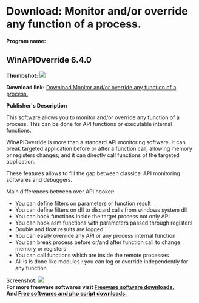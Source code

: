 # Download: Monitor and/or override any function of a process.

**Program name:**

## WinAPIOverride 6.4.0

  
**Thumbshot:** ![](http://www.freewarefiles.com/screenshot/winapioverride_md.gif)   
  
**Download link:** [Download Monitor and/or override any function of a process.](http://freesoftwares.boysofts.com/WinAPIOverride-V_program_25599.html)  
  


**Publisher's Description**  
  


This software allows you to monitor and/or override any function of a process. This can be done for API functions or executable internal functions. 

WinAPIOverride is more than a standard API monitoring software. It can break targeted application before or after a function call, allowing memory or registers changes; and it can directly call functions of the targeted application.

These features allows to fill the gap between classical API monitoring softwares and debuggers.

Main differences between over API hooker:

  * You can define filters on parameters or function result 
  * You can define filters on dll to discard calls from windows system dll 
  * You can hook functions inside the target process not only API 
  * You can hook asm functions with parameters passed through registers 
  * Double and float results are logged 
  * You can easily override any API or any process internal function 
  * You can break process before or/and after function call to change memory or registers 
  * You can call functions which are inside the remote processes 
  * All is is done like modules : you can log or override independently for any function 

  
  
Screenshot: ![](http://www.freewarefiles.com/screenshot/winapioverride.gif)   
**For more freeware softwares visit [Freeware software downloads.](http://freesoftwares.boysofts.com/)**   
**And [Free softwares and php script downloads.](http://www.boysofts.com/)**
